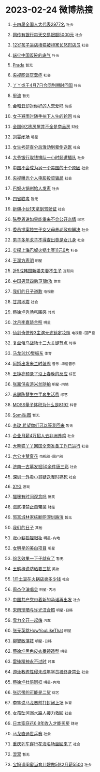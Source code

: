 # 2023-02-24 微博热搜 
1. [十四届全国人大代表2977名](https://m.weibo.cn/search?containerid=100103type%3D1%26t%3D10%26q%3D%23%E5%8D%81%E5%9B%9B%E5%B1%8A%E5%85%A8%E5%9B%BD%E4%BA%BA%E5%A4%A7%E4%BB%A3%E8%A1%A82977%E5%90%8D%23&stream_entry_id=51&isnewpage=1&extparam=seat%3D1%26dgr%3D0%26cate%3D10103%26filter_type%3Drealtimehot%26pos%3D0%26stream_entry_id%3D51%26c_type%3D51%26display_time%3D1677193828%26pre_seqid%3D1677193828280011404118&luicode=10000011&lfid=106003type%3D25%26t%3D3%26disable_hot%3D1%26filter_type%3Drealtimehot) `社会` 

2. [网传有银行每天交易限额5000元](https://m.weibo.cn/search?containerid=100103type%3D1%26t%3D10%26q%3D%23%E7%BD%91%E4%BC%A0%E6%9C%89%E9%93%B6%E8%A1%8C%E6%AF%8F%E5%A4%A9%E4%BA%A4%E6%98%93%E9%99%90%E9%A2%9D5000%E5%85%83%23&stream_entry_id=31&isnewpage=1&extparam=seat%3D1%26band_rank%3D1%26cate%3D5001%26filter_type%3Drealtimehot%26pos%3D0%26realpos%3D1%26q%3D%2523%25E7%25BD%2591%25E4%25BC%25A0%25E6%259C%2589%25E9%2593%25B6%25E8%25A1%258C%25E6%25AF%258F%25E5%25A4%25A9%25E4%25BA%25A4%25E6%2598%2593%25E9%2599%2590%25E9%25A2%259D5000%25E5%2585%2583%2523%26dgr%3D0%26stream_entry_id%3D31%26c_type%3D31%26flag%3D0%26lcate%3D5001%26display_time%3D1677193828%26pre_seqid%3D1677193828280011404118&luicode=10000011&lfid=106003type%3D25%26t%3D3%26disable_hot%3D1%26filter_type%3Drealtimehot) `社会` 

3. [12岁孩子进店撸猫被拒家长怒怼店员](https://m.weibo.cn/search?containerid=100103type%3D1%26t%3D10%26q%3D%2312%E5%B2%81%E5%AD%A9%E5%AD%90%E8%BF%9B%E5%BA%97%E6%92%B8%E7%8C%AB%E8%A2%AB%E6%8B%92%E5%AE%B6%E9%95%BF%E6%80%92%E6%80%BC%E5%BA%97%E5%91%98%23&stream_entry_id=31&isnewpage=1&extparam=seat%3D1%26band_rank%3D2%26cate%3D5001%26filter_type%3Drealtimehot%26pos%3D1%26realpos%3D2%26q%3D%252312%25E5%25B2%2581%25E5%25AD%25A9%25E5%25AD%2590%25E8%25BF%259B%25E5%25BA%2597%25E6%2592%25B8%25E7%258C%25AB%25E8%25A2%25AB%25E6%258B%2592%25E5%25AE%25B6%25E9%2595%25BF%25E6%2580%2592%25E6%2580%25BC%25E5%25BA%2597%25E5%2591%2598%2523%26dgr%3D0%26stream_entry_id%3D31%26c_type%3D31%26flag%3D0%26lcate%3D5001%26display_time%3D1677193828%26pre_seqid%3D1677193828280011404118&luicode=10000011&lfid=106003type%3D25%26t%3D3%26disable_hot%3D1%26filter_type%3Drealtimehot) `社会` 

4. [端牢中国饭碗的底气](https://m.weibo.cn/search?containerid=100103type%3D1%26t%3D10%26q%3D%23%E7%AB%AF%E7%89%A2%E4%B8%AD%E5%9B%BD%E9%A5%AD%E7%A2%97%E7%9A%84%E5%BA%95%E6%B0%94%23&stream_entry_id=31&isnewpage=1&extparam=seat%3D1%26band_rank%3D3%26cate%3D5001%26filter_type%3Drealtimehot%26pos%3D2%26realpos%3D3%26q%3D%2523%25E7%25AB%25AF%25E7%2589%25A2%25E4%25B8%25AD%25E5%259B%25BD%25E9%25A5%25AD%25E7%25A2%2597%25E7%259A%2584%25E5%25BA%2595%25E6%25B0%2594%2523%26dgr%3D0%26stream_entry_id%3D31%26c_type%3D31%26flag%3D0%26lcate%3D5001%26display_time%3D1677193828%26pre_seqid%3D1677193828280011404118&luicode=10000011&lfid=106003type%3D25%26t%3D3%26disable_hot%3D1%26filter_type%3Drealtimehot) `社会` 

5. [Prada](https://m.weibo.cn/search?containerid=100103type%3D1%26t%3D10%26q%3D%23Prada%23&stream_entry_id=31&isnewpage=1&extparam=seat%3D1%26band_rank%3D4%26cate%3D5001%26filter_type%3Drealtimehot%26pos%3D3%26realpos%3D4%26q%3D%2523Prada%2523%26dgr%3D0%26stream_entry_id%3D31%26c_type%3D31%26flag%3D16%26lcate%3D5001%26display_time%3D1677193828%26pre_seqid%3D1677193828280011404118&luicode=10000011&lfid=106003type%3D25%26t%3D3%26disable_hot%3D1%26filter_type%3Drealtimehot) `暂无` 

6. [央视网谈厌蠢症](https://m.weibo.cn/search?containerid=100103type%3D1%26t%3D10%26q%3D%23%E5%A4%AE%E8%A7%86%E7%BD%91%E8%B0%88%E5%8E%8C%E8%A0%A2%E7%97%87%23&stream_entry_id=31&isnewpage=1&extparam=seat%3D1%26band_rank%3D5%26cate%3D5001%26filter_type%3Drealtimehot%26pos%3D4%26realpos%3D5%26q%3D%2523%25E5%25A4%25AE%25E8%25A7%2586%25E7%25BD%2591%25E8%25B0%2588%25E5%258E%258C%25E8%25A0%25A2%25E7%2597%2587%2523%26dgr%3D0%26stream_entry_id%3D31%26c_type%3D31%26flag%3D0%26lcate%3D5001%26display_time%3D1677193828%26pre_seqid%3D1677193828280011404118&luicode=10000011&lfid=106003type%3D25%26t%3D3%26disable_hot%3D1%26filter_type%3Drealtimehot) `社会` 

7. [丫丫或于4月7日合同到期时回国](https://m.weibo.cn/search?containerid=100103type%3D1%26t%3D10%26q%3D%23%E4%B8%AB%E4%B8%AB%E6%88%96%E4%BA%8E4%E6%9C%887%E6%97%A5%E5%90%88%E5%90%8C%E5%88%B0%E6%9C%9F%E6%97%B6%E5%9B%9E%E5%9B%BD%23&stream_entry_id=31&isnewpage=1&extparam=seat%3D1%26band_rank%3D6%26cate%3D5001%26filter_type%3Drealtimehot%26pos%3D5%26realpos%3D6%26q%3D%2523%25E4%25B8%25AB%25E4%25B8%25AB%25E6%2588%2596%25E4%25BA%258E4%25E6%259C%25887%25E6%2597%25A5%25E5%2590%2588%25E5%2590%258C%25E5%2588%25B0%25E6%259C%259F%25E6%2597%25B6%25E5%259B%259E%25E5%259B%25BD%2523%26dgr%3D0%26stream_entry_id%3D31%26c_type%3D31%26flag%3D0%26lcate%3D5001%26display_time%3D1677193828%26pre_seqid%3D1677193828280011404118&luicode=10000011&lfid=106003type%3D25%26t%3D3%26disable_hot%3D1%26filter_type%3Drealtimehot) `社会` 

8. [甲流](https://m.weibo.cn/search?containerid=100103type%3D1%26t%3D10%26q%3D%23%E7%94%B2%E6%B5%81%23&stream_entry_id=31&isnewpage=1&extparam=seat%3D1%26band_rank%3D7%26cate%3D5001%26filter_type%3Drealtimehot%26pos%3D6%26realpos%3D7%26q%3D%2523%25E7%2594%25B2%25E6%25B5%2581%2523%26dgr%3D0%26stream_entry_id%3D31%26c_type%3D31%26flag%3D0%26lcate%3D5001%26display_time%3D1677193828%26pre_seqid%3D1677193828280011404118&luicode=10000011&lfid=106003type%3D25%26t%3D3%26disable_hot%3D1%26filter_type%3Drealtimehot) `暂无` 

9. [会和丑却对你好的人恋爱吗](https://m.weibo.cn/search?containerid=100103type%3D1%26t%3D10%26q%3D%23%E4%BC%9A%E5%92%8C%E4%B8%91%E5%8D%B4%E5%AF%B9%E4%BD%A0%E5%A5%BD%E7%9A%84%E4%BA%BA%E6%81%8B%E7%88%B1%E5%90%97%23&stream_entry_id=31&isnewpage=1&extparam=seat%3D1%26band_rank%3D8%26cate%3D5001%26filter_type%3Drealtimehot%26pos%3D7%26realpos%3D8%26q%3D%2523%25E4%25BC%259A%25E5%2592%258C%25E4%25B8%2591%25E5%258D%25B4%25E5%25AF%25B9%25E4%25BD%25A0%25E5%25A5%25BD%25E7%259A%2584%25E4%25BA%25BA%25E6%2581%258B%25E7%2588%25B1%25E5%2590%2597%2523%26dgr%3D0%26stream_entry_id%3D31%26c_type%3D31%26flag%3D0%26lcate%3D5001%26display_time%3D1677193828%26pre_seqid%3D1677193828280011404118&luicode=10000011&lfid=106003type%3D25%26t%3D3%26disable_hot%3D1%26filter_type%3Drealtimehot) `情感` 

10. [女子避雨时随手拍下人生的轮回](https://m.weibo.cn/search?containerid=100103type%3D1%26t%3D10%26q%3D%23%E5%A5%B3%E5%AD%90%E9%81%BF%E9%9B%A8%E6%97%B6%E9%9A%8F%E6%89%8B%E6%8B%8D%E4%B8%8B%E4%BA%BA%E7%94%9F%E7%9A%84%E8%BD%AE%E5%9B%9E%23&stream_entry_id=31&isnewpage=1&extparam=seat%3D1%26band_rank%3D9%26cate%3D5001%26filter_type%3Drealtimehot%26pos%3D8%26realpos%3D9%26q%3D%2523%25E5%25A5%25B3%25E5%25AD%2590%25E9%2581%25BF%25E9%259B%25A8%25E6%2597%25B6%25E9%259A%258F%25E6%2589%258B%25E6%258B%258D%25E4%25B8%258B%25E4%25BA%25BA%25E7%2594%259F%25E7%259A%2584%25E8%25BD%25AE%25E5%259B%259E%2523%26dgr%3D0%26stream_entry_id%3D31%26c_type%3D31%26flag%3D0%26lcate%3D5001%26display_time%3D1677193828%26pre_seqid%3D1677193828280011404118&luicode=10000011&lfid=106003type%3D25%26t%3D3%26disable_hot%3D1%26filter_type%3Drealtimehot) `社会` 

11. [全国6亿栋房屋并不全是商品房](https://m.weibo.cn/search?containerid=100103type%3D1%26t%3D10%26q%3D%23%E5%85%A8%E5%9B%BD6%E4%BA%BF%E6%A0%8B%E6%88%BF%E5%B1%8B%E5%B9%B6%E4%B8%8D%E5%85%A8%E6%98%AF%E5%95%86%E5%93%81%E6%88%BF%23&stream_entry_id=31&isnewpage=1&extparam=seat%3D1%26band_rank%3D10%26cate%3D5001%26filter_type%3Drealtimehot%26pos%3D9%26realpos%3D10%26q%3D%2523%25E5%2585%25A8%25E5%259B%25BD6%25E4%25BA%25BF%25E6%25A0%258B%25E6%2588%25BF%25E5%25B1%258B%25E5%25B9%25B6%25E4%25B8%258D%25E5%2585%25A8%25E6%2598%25AF%25E5%2595%2586%25E5%2593%2581%25E6%2588%25BF%2523%26dgr%3D0%26stream_entry_id%3D31%26c_type%3D31%26flag%3D0%26lcate%3D5001%26display_time%3D1677193828%26pre_seqid%3D1677193828280011404118&luicode=10000011&lfid=106003type%3D25%26t%3D3%26disable_hot%3D1%26filter_type%3Drealtimehot) `财经` 

12. [刘雯闭场](https://m.weibo.cn/search?containerid=100103type%3D1%26t%3D10%26q%3D%23%E5%88%98%E9%9B%AF%E9%97%AD%E5%9C%BA%23&stream_entry_id=31&isnewpage=1&extparam=seat%3D1%26band_rank%3D11%26cate%3D5001%26filter_type%3Drealtimehot%26pos%3D10%26realpos%3D11%26q%3D%2523%25E5%2588%2598%25E9%259B%25AF%25E9%2597%25AD%25E5%259C%25BA%2523%26dgr%3D0%26stream_entry_id%3D31%26c_type%3D31%26flag%3D0%26lcate%3D5001%26display_time%3D1677193828%26pre_seqid%3D1677193828280011404118&luicode=10000011&lfid=106003type%3D25%26t%3D3%26disable_hot%3D1%26filter_type%3Drealtimehot) `明星` 

13. [女生考研查分后激动到晕倒送医](https://m.weibo.cn/search?containerid=100103type%3D1%26t%3D10%26q%3D%23%E5%A5%B3%E7%94%9F%E8%80%83%E7%A0%94%E6%9F%A5%E5%88%86%E5%90%8E%E6%BF%80%E5%8A%A8%E5%88%B0%E6%99%95%E5%80%92%E9%80%81%E5%8C%BB%23&stream_entry_id=31&isnewpage=1&extparam=seat%3D1%26band_rank%3D12%26cate%3D5001%26filter_type%3Drealtimehot%26pos%3D11%26realpos%3D12%26q%3D%2523%25E5%25A5%25B3%25E7%2594%259F%25E8%2580%2583%25E7%25A0%2594%25E6%259F%25A5%25E5%2588%2586%25E5%2590%258E%25E6%25BF%2580%25E5%258A%25A8%25E5%2588%25B0%25E6%2599%2595%25E5%2580%2592%25E9%2580%2581%25E5%258C%25BB%2523%26dgr%3D0%26stream_entry_id%3D31%26c_type%3D31%26flag%3D0%26lcate%3D5001%26display_time%3D1677193828%26pre_seqid%3D1677193828280011404118&luicode=10000011&lfid=106003type%3D25%26t%3D3%26disable_hot%3D1%26filter_type%3Drealtimehot) `社会` 

14. [大爷银行取钱排队一小时频遭插队](https://m.weibo.cn/search?containerid=100103type%3D1%26t%3D10%26q%3D%23%E5%A4%A7%E7%88%B7%E9%93%B6%E8%A1%8C%E5%8F%96%E9%92%B1%E6%8E%92%E9%98%9F%E4%B8%80%E5%B0%8F%E6%97%B6%E9%A2%91%E9%81%AD%E6%8F%92%E9%98%9F%23&stream_entry_id=31&isnewpage=1&extparam=seat%3D1%26band_rank%3D13%26cate%3D5001%26filter_type%3Drealtimehot%26pos%3D12%26realpos%3D13%26q%3D%2523%25E5%25A4%25A7%25E7%2588%25B7%25E9%2593%25B6%25E8%25A1%258C%25E5%258F%2596%25E9%2592%25B1%25E6%258E%2592%25E9%2598%259F%25E4%25B8%2580%25E5%25B0%258F%25E6%2597%25B6%25E9%25A2%2591%25E9%2581%25AD%25E6%258F%2592%25E9%2598%259F%2523%26dgr%3D0%26stream_entry_id%3D31%26c_type%3D31%26flag%3D0%26lcate%3D5001%26display_time%3D1677193828%26pre_seqid%3D1677193828280011404118&luicode=10000011&lfid=106003type%3D25%26t%3D3%26disable_hot%3D1%26filter_type%3Drealtimehot) `社会` 

15. [中国不会成为另一个美国的十个原因](https://m.weibo.cn/search?containerid=100103type%3D1%26t%3D10%26q%3D%23%E4%B8%AD%E5%9B%BD%E4%B8%8D%E4%BC%9A%E6%88%90%E4%B8%BA%E5%8F%A6%E4%B8%80%E4%B8%AA%E7%BE%8E%E5%9B%BD%E7%9A%84%E5%8D%81%E4%B8%AA%E5%8E%9F%E5%9B%A0%23&stream_entry_id=31&isnewpage=1&extparam=seat%3D1%26band_rank%3D14%26cate%3D5001%26filter_type%3Drealtimehot%26pos%3D13%26realpos%3D14%26q%3D%2523%25E4%25B8%25AD%25E5%259B%25BD%25E4%25B8%258D%25E4%25BC%259A%25E6%2588%2590%25E4%25B8%25BA%25E5%258F%25A6%25E4%25B8%2580%25E4%25B8%25AA%25E7%25BE%258E%25E5%259B%25BD%25E7%259A%2584%25E5%258D%2581%25E4%25B8%25AA%25E5%258E%259F%25E5%259B%25A0%2523%26dgr%3D0%26stream_entry_id%3D31%26c_type%3D31%26flag%3D0%26lcate%3D5001%26display_time%3D1677193828%26pre_seqid%3D1677193828280011404118&luicode=10000011&lfid=106003type%3D25%26t%3D3%26disable_hot%3D1%26filter_type%3Drealtimehot) `社会` 

16. [央视曝光个人电影投资骗局](https://m.weibo.cn/search?containerid=100103type%3D1%26t%3D10%26q%3D%23%E5%A4%AE%E8%A7%86%E6%9B%9D%E5%85%89%E4%B8%AA%E4%BA%BA%E7%94%B5%E5%BD%B1%E6%8A%95%E8%B5%84%E9%AA%97%E5%B1%80%23&stream_entry_id=31&isnewpage=1&extparam=seat%3D1%26band_rank%3D15%26cate%3D5001%26filter_type%3Drealtimehot%26pos%3D14%26realpos%3D15%26q%3D%2523%25E5%25A4%25AE%25E8%25A7%2586%25E6%259B%259D%25E5%2585%2589%25E4%25B8%25AA%25E4%25BA%25BA%25E7%2594%25B5%25E5%25BD%25B1%25E6%258A%2595%25E8%25B5%2584%25E9%25AA%2597%25E5%25B1%2580%2523%26dgr%3D0%26stream_entry_id%3D31%26c_type%3D31%26flag%3D0%26lcate%3D5001%26display_time%3D1677193828%26pre_seqid%3D1677193828280011404118&luicode=10000011&lfid=106003type%3D25%26t%3D3%26disable_hot%3D1%26filter_type%3Drealtimehot) `社会` 

17. [巴奴火锅创始人发声](https://m.weibo.cn/search?containerid=100103type%3D1%26t%3D10%26q%3D%23%E5%B7%B4%E5%A5%B4%E7%81%AB%E9%94%85%E5%88%9B%E5%A7%8B%E4%BA%BA%E5%8F%91%E5%A3%B0%23&stream_entry_id=31&isnewpage=1&extparam=seat%3D1%26band_rank%3D16%26cate%3D5001%26filter_type%3Drealtimehot%26pos%3D15%26realpos%3D16%26q%3D%2523%25E5%25B7%25B4%25E5%25A5%25B4%25E7%2581%25AB%25E9%2594%2585%25E5%2588%259B%25E5%25A7%258B%25E4%25BA%25BA%25E5%258F%2591%25E5%25A3%25B0%2523%26dgr%3D0%26stream_entry_id%3D31%26c_type%3D31%26flag%3D0%26lcate%3D5001%26display_time%3D1677193828%26pre_seqid%3D1677193828280011404118&luicode=10000011&lfid=106003type%3D25%26t%3D3%26disable_hot%3D1%26filter_type%3Drealtimehot) `社会` 

18. [四省联考](https://m.weibo.cn/search?containerid=100103type%3D1%26t%3D10%26q%3D%E5%9B%9B%E7%9C%81%E8%81%94%E8%80%83&stream_entry_id=31&isnewpage=1&extparam=seat%3D1%26band_rank%3D17%26cate%3D5001%26filter_type%3Drealtimehot%26pos%3D16%26realpos%3D17%26q%3D%25E5%259B%259B%25E7%259C%2581%25E8%2581%2594%25E8%2580%2583%26dgr%3D0%26stream_entry_id%3D31%26c_type%3D31%26flag%3D0%26lcate%3D5001%26display_time%3D1677193828%26pre_seqid%3D1677193828280011404118&luicode=10000011&lfid=106003type%3D25%26t%3D3%26disable_hot%3D1%26filter_type%3Drealtimehot) `暂无` 

19. [新疆小伙1天拿到驾驶证](https://m.weibo.cn/search?containerid=100103type%3D1%26t%3D10%26q%3D%23%E6%96%B0%E7%96%86%E5%B0%8F%E4%BC%991%E5%A4%A9%E6%8B%BF%E5%88%B0%E9%A9%BE%E9%A9%B6%E8%AF%81%23&stream_entry_id=31&isnewpage=1&extparam=seat%3D1%26band_rank%3D18%26cate%3D5001%26filter_type%3Drealtimehot%26pos%3D17%26realpos%3D18%26q%3D%2523%25E6%2596%25B0%25E7%2596%2586%25E5%25B0%258F%25E4%25BC%25991%25E5%25A4%25A9%25E6%258B%25BF%25E5%2588%25B0%25E9%25A9%25BE%25E9%25A9%25B6%25E8%25AF%2581%2523%26dgr%3D0%26stream_entry_id%3D31%26c_type%3D31%26flag%3D0%26lcate%3D5001%26display_time%3D1677193828%26pre_seqid%3D1677193828280011404118&luicode=10000011&lfid=106003type%3D25%26t%3D3%26disable_hot%3D1%26filter_type%3Drealtimehot) `社会` 

20. [陈乔恩说如果能重来不会公开恋情](https://m.weibo.cn/search?containerid=100103type%3D1%26t%3D10%26q%3D%23%E9%99%88%E4%B9%94%E6%81%A9%E8%AF%B4%E5%A6%82%E6%9E%9C%E8%83%BD%E9%87%8D%E6%9D%A5%E4%B8%8D%E4%BC%9A%E5%85%AC%E5%BC%80%E6%81%8B%E6%83%85%23&stream_entry_id=31&isnewpage=1&extparam=seat%3D1%26band_rank%3D19%26cate%3D5001%26filter_type%3Drealtimehot%26pos%3D18%26realpos%3D19%26q%3D%2523%25E9%2599%2588%25E4%25B9%2594%25E6%2581%25A9%25E8%25AF%25B4%25E5%25A6%2582%25E6%259E%259C%25E8%2583%25BD%25E9%2587%258D%25E6%259D%25A5%25E4%25B8%258D%25E4%25BC%259A%25E5%2585%25AC%25E5%25BC%2580%25E6%2581%258B%25E6%2583%2585%2523%26dgr%3D0%26stream_entry_id%3D31%26c_type%3D31%26flag%3D0%26lcate%3D5001%26display_time%3D1677193828%26pre_seqid%3D1677193828280011404118&luicode=10000011&lfid=106003type%3D25%26t%3D3%26disable_hot%3D1%26filter_type%3Drealtimehot) `综艺` 

21. [委员提案独生子女父母养老政府解决](https://m.weibo.cn/search?containerid=100103type%3D1%26t%3D10%26q%3D%23%E5%A7%94%E5%91%98%E6%8F%90%E6%A1%88%E7%8B%AC%E7%94%9F%E5%AD%90%E5%A5%B3%E7%88%B6%E6%AF%8D%E5%85%BB%E8%80%81%E6%94%BF%E5%BA%9C%E8%A7%A3%E5%86%B3%23&stream_entry_id=31&isnewpage=1&extparam=seat%3D1%26band_rank%3D20%26cate%3D5001%26filter_type%3Drealtimehot%26pos%3D19%26realpos%3D20%26q%3D%2523%25E5%25A7%2594%25E5%2591%2598%25E6%258F%2590%25E6%25A1%2588%25E7%258B%25AC%25E7%2594%259F%25E5%25AD%2590%25E5%25A5%25B3%25E7%2588%25B6%25E6%25AF%258D%25E5%2585%25BB%25E8%2580%2581%25E6%2594%25BF%25E5%25BA%259C%25E8%25A7%25A3%25E5%2586%25B3%2523%26dgr%3D0%26stream_entry_id%3D31%26c_type%3D31%26flag%3D0%26lcate%3D5001%26display_time%3D1677193828%26pre_seqid%3D1677193828280011404118&luicode=10000011&lfid=106003type%3D25%26t%3D3%26disable_hot%3D1%26filter_type%3Drealtimehot) `社会` 

22. [男子多年求子不得查出竟是女儿身](https://m.weibo.cn/search?containerid=100103type%3D1%26t%3D10%26q%3D%23%E7%94%B7%E5%AD%90%E5%A4%9A%E5%B9%B4%E6%B1%82%E5%AD%90%E4%B8%8D%E5%BE%97%E6%9F%A5%E5%87%BA%E7%AB%9F%E6%98%AF%E5%A5%B3%E5%84%BF%E8%BA%AB%23&stream_entry_id=31&isnewpage=1&extparam=seat%3D1%26band_rank%3D21%26cate%3D5001%26filter_type%3Drealtimehot%26pos%3D20%26realpos%3D21%26q%3D%2523%25E7%2594%25B7%25E5%25AD%2590%25E5%25A4%259A%25E5%25B9%25B4%25E6%25B1%2582%25E5%25AD%2590%25E4%25B8%258D%25E5%25BE%2597%25E6%259F%25A5%25E5%2587%25BA%25E7%25AB%259F%25E6%2598%25AF%25E5%25A5%25B3%25E5%2584%25BF%25E8%25BA%25AB%2523%26dgr%3D0%26stream_entry_id%3D31%26c_type%3D31%26flag%3D0%26lcate%3D5001%26display_time%3D1677193828%26pre_seqid%3D1677193828280011404118&luicode=10000011&lfid=106003type%3D25%26t%3D3%26disable_hot%3D1%26filter_type%3Drealtimehot) `社会` 

23. [实探上海巴奴火锅土豆11元6片](https://m.weibo.cn/search?containerid=100103type%3D1%26t%3D10%26q%3D%23%E5%AE%9E%E6%8E%A2%E4%B8%8A%E6%B5%B7%E5%B7%B4%E5%A5%B4%E7%81%AB%E9%94%85%E5%9C%9F%E8%B1%8611%E5%85%836%E7%89%87%23&stream_entry_id=31&isnewpage=1&extparam=seat%3D1%26band_rank%3D22%26cate%3D5001%26filter_type%3Drealtimehot%26pos%3D21%26realpos%3D22%26q%3D%2523%25E5%25AE%259E%25E6%258E%25A2%25E4%25B8%258A%25E6%25B5%25B7%25E5%25B7%25B4%25E5%25A5%25B4%25E7%2581%25AB%25E9%2594%2585%25E5%259C%259F%25E8%25B1%258611%25E5%2585%25836%25E7%2589%2587%2523%26dgr%3D0%26stream_entry_id%3D31%26c_type%3D31%26flag%3D0%26lcate%3D5001%26display_time%3D1677193828%26pre_seqid%3D1677193828280011404118&luicode=10000011&lfid=106003type%3D25%26t%3D3%26disable_hot%3D1%26filter_type%3Drealtimehot) `社会` 

24. [王濛方声明](https://m.weibo.cn/search?containerid=100103type%3D1%26t%3D10%26q%3D%23%E7%8E%8B%E6%BF%9B%E6%96%B9%E5%A3%B0%E6%98%8E%23&stream_entry_id=31&isnewpage=1&extparam=seat%3D1%26band_rank%3D23%26cate%3D5001%26filter_type%3Drealtimehot%26pos%3D22%26realpos%3D23%26q%3D%2523%25E7%258E%258B%25E6%25BF%259B%25E6%2596%25B9%25E5%25A3%25B0%25E6%2598%258E%2523%26dgr%3D0%26stream_entry_id%3D31%26c_type%3D31%26flag%3D0%26lcate%3D5001%26display_time%3D1677193828%26pre_seqid%3D1677193828280011404118&luicode=10000011&lfid=106003type%3D25%26t%3D3%26disable_hot%3D1%26filter_type%3Drealtimehot) `明星` 

25. [近5成韩国新婚夫妻不生子](https://m.weibo.cn/search?containerid=100103type%3D1%26t%3D10%26q%3D%23%E8%BF%915%E6%88%90%E9%9F%A9%E5%9B%BD%E6%96%B0%E5%A9%9A%E5%A4%AB%E5%A6%BB%E4%B8%8D%E7%94%9F%E5%AD%90%23&stream_entry_id=31&isnewpage=1&extparam=seat%3D1%26band_rank%3D24%26cate%3D5001%26filter_type%3Drealtimehot%26pos%3D23%26realpos%3D24%26q%3D%2523%25E8%25BF%25915%25E6%2588%2590%25E9%259F%25A9%25E5%259B%25BD%25E6%2596%25B0%25E5%25A9%259A%25E5%25A4%25AB%25E5%25A6%25BB%25E4%25B8%258D%25E7%2594%259F%25E5%25AD%2590%2523%26dgr%3D0%26stream_entry_id%3D31%26c_type%3D31%26flag%3D0%26lcate%3D5001%26display_time%3D1677193828%26pre_seqid%3D1677193828280011404118&luicode=10000011&lfid=106003type%3D25%26t%3D3%26disable_hot%3D1%26filter_type%3Drealtimehot) `互联网` 

26. [中国男篮四后卫1助攻](https://m.weibo.cn/search?containerid=100103type%3D1%26t%3D10%26q%3D%23%E4%B8%AD%E5%9B%BD%E7%94%B7%E7%AF%AE%E5%9B%9B%E5%90%8E%E5%8D%AB1%E5%8A%A9%E6%94%BB%23&stream_entry_id=31&isnewpage=1&extparam=seat%3D1%26band_rank%3D25%26cate%3D5001%26filter_type%3Drealtimehot%26pos%3D24%26realpos%3D25%26q%3D%2523%25E4%25B8%25AD%25E5%259B%25BD%25E7%2594%25B7%25E7%25AF%25AE%25E5%259B%259B%25E5%2590%258E%25E5%258D%25AB1%25E5%258A%25A9%25E6%2594%25BB%2523%26dgr%3D0%26stream_entry_id%3D31%26c_type%3D31%26flag%3D0%26lcate%3D5001%26display_time%3D1677193828%26pre_seqid%3D1677193828280011404118&luicode=10000011&lfid=106003type%3D25%26t%3D3%26disable_hot%3D1%26filter_type%3Drealtimehot) `体育` 

27. [我们的日子道歉](https://m.weibo.cn/search?containerid=100103type%3D1%26t%3D10%26q%3D%E6%88%91%E4%BB%AC%E7%9A%84%E6%97%A5%E5%AD%90%E9%81%93%E6%AD%89&stream_entry_id=31&isnewpage=1&extparam=seat%3D1%26band_rank%3D26%26cate%3D5001%26filter_type%3Drealtimehot%26pos%3D25%26realpos%3D26%26q%3D%25E6%2588%2591%25E4%25BB%25AC%25E7%259A%2584%25E6%2597%25A5%25E5%25AD%2590%25E9%2581%2593%25E6%25AD%2589%26dgr%3D0%26stream_entry_id%3D31%26c_type%3D31%26flag%3D0%26lcate%3D5001%26display_time%3D1677193828%26pre_seqid%3D1677193828280011404118&luicode=10000011&lfid=106003type%3D25%26t%3D3%26disable_hot%3D1%26filter_type%3Drealtimehot) `电视剧` 

28. [甘肃地震](https://m.weibo.cn/search?containerid=100103type%3D1%26t%3D10%26q%3D%E7%94%98%E8%82%83%E5%9C%B0%E9%9C%87&stream_entry_id=31&isnewpage=1&extparam=seat%3D1%26band_rank%3D27%26cate%3D5001%26filter_type%3Drealtimehot%26pos%3D26%26realpos%3D27%26q%3D%25E7%2594%2598%25E8%2582%2583%25E5%259C%25B0%25E9%259C%2587%26dgr%3D0%26stream_entry_id%3D31%26c_type%3D31%26flag%3D0%26lcate%3D5001%26display_time%3D1677193828%26pre_seqid%3D1677193828280011404118&luicode=10000011&lfid=106003type%3D25%26t%3D3%26disable_hot%3D1%26filter_type%3Drealtimehot) `社会` 

29. [蔡徐坤秀场氛围感](https://m.weibo.cn/search?containerid=100103type%3D1%26t%3D10%26q%3D%23%E8%94%A1%E5%BE%90%E5%9D%A4%E7%A7%80%E5%9C%BA%E6%B0%9B%E5%9B%B4%E6%84%9F%23&stream_entry_id=31&isnewpage=1&extparam=seat%3D1%26band_rank%3D28%26cate%3D5001%26filter_type%3Drealtimehot%26pos%3D27%26realpos%3D28%26q%3D%2523%25E8%2594%25A1%25E5%25BE%2590%25E5%259D%25A4%25E7%25A7%2580%25E5%259C%25BA%25E6%25B0%259B%25E5%259B%25B4%25E6%2584%259F%2523%26dgr%3D0%26stream_entry_id%3D31%26c_type%3D31%26flag%3D0%26lcate%3D5001%26display_time%3D1677193828%26pre_seqid%3D1677193828280011404118&luicode=10000011&lfid=106003type%3D25%26t%3D3%26disable_hot%3D1%26filter_type%3Drealtimehot) `时尚` 

30. [沈月李嘉琦合照](https://m.weibo.cn/search?containerid=100103type%3D1%26t%3D10%26q%3D%23%E6%B2%88%E6%9C%88%E6%9D%8E%E5%98%89%E7%90%A6%E5%90%88%E7%85%A7%23&stream_entry_id=31&isnewpage=1&extparam=seat%3D1%26band_rank%3D29%26cate%3D5001%26filter_type%3Drealtimehot%26pos%3D28%26realpos%3D29%26q%3D%2523%25E6%25B2%2588%25E6%259C%2588%25E6%259D%258E%25E5%2598%2589%25E7%2590%25A6%25E5%2590%2588%25E7%2585%25A7%2523%26dgr%3D0%26stream_entry_id%3D31%26c_type%3D31%26flag%3D0%26lcate%3D5001%26display_time%3D1677193828%26pre_seqid%3D1677193828280011404118&luicode=10000011&lfid=106003type%3D25%26t%3D3%26disable_hot%3D1%26filter_type%3Drealtimehot) `明星` 

31. [仙剑奇侠传3主演无滤镜定妆照](https://m.weibo.cn/search?containerid=100103type%3D1%26t%3D10%26q%3D%23%E4%BB%99%E5%89%91%E5%A5%87%E4%BE%A0%E4%BC%A03%E4%B8%BB%E6%BC%94%E6%97%A0%E6%BB%A4%E9%95%9C%E5%AE%9A%E5%A6%86%E7%85%A7%23&stream_entry_id=31&isnewpage=1&extparam=seat%3D1%26band_rank%3D30%26cate%3D5001%26filter_type%3Drealtimehot%26pos%3D29%26realpos%3D30%26q%3D%2523%25E4%25BB%2599%25E5%2589%2591%25E5%25A5%2587%25E4%25BE%25A0%25E4%25BC%25A03%25E4%25B8%25BB%25E6%25BC%2594%25E6%2597%25A0%25E6%25BB%25A4%25E9%2595%259C%25E5%25AE%259A%25E5%25A6%2586%25E7%2585%25A7%2523%26dgr%3D0%26stream_entry_id%3D31%26c_type%3D31%26flag%3D0%26lcate%3D5001%26display_time%3D1677193828%26pre_seqid%3D1677193828280011404118&luicode=10000011&lfid=106003type%3D25%26t%3D3%26disable_hot%3D1%26filter_type%3Drealtimehot) `电视剧-国产剧` 

32. [复盘俄乌战场十二大关键节点](https://m.weibo.cn/search?containerid=100103type%3D1%26t%3D10%26q%3D%23%E5%A4%8D%E7%9B%98%E4%BF%84%E4%B9%8C%E6%88%98%E5%9C%BA%E5%8D%81%E4%BA%8C%E5%A4%A7%E5%85%B3%E9%94%AE%E8%8A%82%E7%82%B9%23&stream_entry_id=31&isnewpage=1&extparam=seat%3D1%26band_rank%3D31%26cate%3D5001%26filter_type%3Drealtimehot%26pos%3D30%26realpos%3D31%26q%3D%2523%25E5%25A4%258D%25E7%259B%2598%25E4%25BF%2584%25E4%25B9%258C%25E6%2588%2598%25E5%259C%25BA%25E5%258D%2581%25E4%25BA%258C%25E5%25A4%25A7%25E5%2585%25B3%25E9%2594%25AE%25E8%258A%2582%25E7%2582%25B9%2523%26dgr%3D0%26stream_entry_id%3D31%26c_type%3D31%26flag%3D0%26lcate%3D5001%26display_time%3D1677193828%26pre_seqid%3D1677193828280011404118&luicode=10000011&lfid=106003type%3D25%26t%3D3%26disable_hot%3D1%26filter_type%3Drealtimehot) `时事` 

33. [马龙3比0樊振东](https://m.weibo.cn/search?containerid=100103type%3D1%26t%3D10%26q%3D%23%E9%A9%AC%E9%BE%993%E6%AF%940%E6%A8%8A%E6%8C%AF%E4%B8%9C%23&stream_entry_id=31&isnewpage=1&extparam=seat%3D1%26band_rank%3D32%26cate%3D5001%26filter_type%3Drealtimehot%26pos%3D31%26realpos%3D32%26q%3D%2523%25E9%25A9%25AC%25E9%25BE%25993%25E6%25AF%25940%25E6%25A8%258A%25E6%258C%25AF%25E4%25B8%259C%2523%26dgr%3D0%26stream_entry_id%3D31%26c_type%3D31%26flag%3D0%26lcate%3D5001%26display_time%3D1677193828%26pre_seqid%3D1677193828280011404118&luicode=10000011&lfid=106003type%3D25%26t%3D3%26disable_hot%3D1%26filter_type%3Drealtimehot) `体育` 

34. [阿娇出发米兰时装周](https://m.weibo.cn/search?containerid=100103type%3D1%26t%3D10%26q%3D%23%E9%98%BF%E5%A8%87%E5%87%BA%E5%8F%91%E7%B1%B3%E5%85%B0%E6%97%B6%E8%A3%85%E5%91%A8%23&stream_entry_id=31&isnewpage=1&extparam=seat%3D1%26band_rank%3D33%26cate%3D5001%26filter_type%3Drealtimehot%26pos%3D32%26realpos%3D33%26q%3D%2523%25E9%2598%25BF%25E5%25A8%2587%25E5%2587%25BA%25E5%258F%2591%25E7%25B1%25B3%25E5%2585%25B0%25E6%2597%25B6%25E8%25A3%2585%25E5%2591%25A8%2523%26dgr%3D0%26stream_entry_id%3D31%26c_type%3D31%26flag%3D0%26lcate%3D5001%26display_time%3D1677193828%26pre_seqid%3D1677193828280011404118&luicode=10000011&lfid=106003type%3D25%26t%3D3%26disable_hot%3D1%26filter_type%3Drealtimehot) `音乐-华语音乐` 

35. [王铮亮预录了没上春晚的反应](https://m.weibo.cn/search?containerid=100103type%3D1%26t%3D10%26q%3D%23%E7%8E%8B%E9%93%AE%E4%BA%AE%E9%A2%84%E5%BD%95%E4%BA%86%E6%B2%A1%E4%B8%8A%E6%98%A5%E6%99%9A%E7%9A%84%E5%8F%8D%E5%BA%94%23&stream_entry_id=31&isnewpage=1&extparam=seat%3D1%26band_rank%3D34%26cate%3D5001%26filter_type%3Drealtimehot%26pos%3D33%26realpos%3D34%26q%3D%2523%25E7%258E%258B%25E9%2593%25AE%25E4%25BA%25AE%25E9%25A2%2584%25E5%25BD%2595%25E4%25BA%2586%25E6%25B2%25A1%25E4%25B8%258A%25E6%2598%25A5%25E6%2599%259A%25E7%259A%2584%25E5%258F%258D%25E5%25BA%2594%2523%26dgr%3D0%26stream_entry_id%3D31%26c_type%3D31%26flag%3D0%26lcate%3D5001%26display_time%3D1677193828%26pre_seqid%3D1677193828280011404118&luicode=10000011&lfid=106003type%3D25%26t%3D3%26disable_hot%3D1%26filter_type%3Drealtimehot) `综艺` 

36. [张嘉倪夜游米兰随拍](https://m.weibo.cn/search?containerid=100103type%3D1%26t%3D10%26q%3D%23%E5%BC%A0%E5%98%89%E5%80%AA%E5%A4%9C%E6%B8%B8%E7%B1%B3%E5%85%B0%E9%9A%8F%E6%8B%8D%23&stream_entry_id=31&isnewpage=1&extparam=seat%3D1%26band_rank%3D35%26cate%3D5001%26filter_type%3Drealtimehot%26pos%3D34%26realpos%3D35%26q%3D%2523%25E5%25BC%25A0%25E5%2598%2589%25E5%2580%25AA%25E5%25A4%259C%25E6%25B8%25B8%25E7%25B1%25B3%25E5%2585%25B0%25E9%259A%258F%25E6%258B%258D%2523%26dgr%3D0%26stream_entry_id%3D31%26c_type%3D31%26flag%3D0%26lcate%3D5001%26display_time%3D1677193828%26pre_seqid%3D1677193828280011404118&luicode=10000011&lfid=106003type%3D25%26t%3D3%26disable_hot%3D1%26filter_type%3Drealtimehot) `明星-内地` 

37. [苏醒陈楚生空手套生活费](https://m.weibo.cn/search?containerid=100103type%3D1%26t%3D10%26q%3D%23%E8%8B%8F%E9%86%92%E9%99%88%E6%A5%9A%E7%94%9F%E7%A9%BA%E6%89%8B%E5%A5%97%E7%94%9F%E6%B4%BB%E8%B4%B9%23&stream_entry_id=31&isnewpage=1&extparam=seat%3D1%26band_rank%3D36%26cate%3D5001%26filter_type%3Drealtimehot%26pos%3D35%26realpos%3D36%26q%3D%2523%25E8%258B%258F%25E9%2586%2592%25E9%2599%2588%25E6%25A5%259A%25E7%2594%259F%25E7%25A9%25BA%25E6%2589%258B%25E5%25A5%2597%25E7%2594%259F%25E6%25B4%25BB%25E8%25B4%25B9%2523%26dgr%3D0%26stream_entry_id%3D31%26c_type%3D31%26flag%3D0%26lcate%3D5001%26display_time%3D1677193828%26pre_seqid%3D1677193828280011404118&luicode=10000011&lfid=106003type%3D25%26t%3D3%26disable_hot%3D1%26filter_type%3Drealtimehot) `综艺` 

38. [MOSS量子体积为什么是8192](https://m.weibo.cn/search?containerid=100103type%3D1%26t%3D10%26q%3D%23MOSS%E9%87%8F%E5%AD%90%E4%BD%93%E7%A7%AF%E4%B8%BA%E4%BB%80%E4%B9%88%E6%98%AF8192%23&stream_entry_id=31&isnewpage=1&extparam=seat%3D1%26band_rank%3D37%26cate%3D5001%26filter_type%3Drealtimehot%26pos%3D36%26realpos%3D37%26q%3D%2523MOSS%25E9%2587%258F%25E5%25AD%2590%25E4%25BD%2593%25E7%25A7%25AF%25E4%25B8%25BA%25E4%25BB%2580%25E4%25B9%2588%25E6%2598%25AF8192%2523%26dgr%3D0%26stream_entry_id%3D31%26c_type%3D31%26flag%3D0%26lcate%3D5001%26display_time%3D1677193828%26pre_seqid%3D1677193828280011404118&luicode=10000011&lfid=106003type%3D25%26t%3D3%26disable_hot%3D1%26filter_type%3Drealtimehot) `科普` 

39. [Somi生图](https://m.weibo.cn/search?containerid=100103type%3D1%26t%3D10%26q%3DSomi%E7%94%9F%E5%9B%BE&stream_entry_id=31&isnewpage=1&extparam=seat%3D1%26band_rank%3D38%26cate%3D5001%26filter_type%3Drealtimehot%26pos%3D37%26realpos%3D38%26q%3DSomi%25E7%2594%259F%25E5%259B%25BE%26dgr%3D0%26stream_entry_id%3D31%26c_type%3D31%26flag%3D0%26lcate%3D5001%26display_time%3D1677193828%26pre_seqid%3D1677193828280011404118&luicode=10000011&lfid=106003type%3D25%26t%3D3%26disable_hot%3D1%26filter_type%3Drealtimehot) `暂无` 

40. [李玟 希望你们可以等我回来](https://m.weibo.cn/search?containerid=100103type%3D1%26t%3D10%26q%3D%E6%9D%8E%E7%8E%9F+%E5%B8%8C%E6%9C%9B%E4%BD%A0%E4%BB%AC%E5%8F%AF%E4%BB%A5%E7%AD%89%E6%88%91%E5%9B%9E%E6%9D%A5&stream_entry_id=31&isnewpage=1&extparam=seat%3D1%26band_rank%3D39%26cate%3D5001%26filter_type%3Drealtimehot%26pos%3D38%26realpos%3D39%26q%3D%25E6%259D%258E%25E7%258E%259F%2520%25E5%25B8%258C%25E6%259C%259B%25E4%25BD%25A0%25E4%25BB%25AC%25E5%258F%25AF%25E4%25BB%25A5%25E7%25AD%2589%25E6%2588%2591%25E5%259B%259E%25E6%259D%25A5%26dgr%3D0%26stream_entry_id%3D31%26c_type%3D31%26flag%3D0%26lcate%3D5001%26display_time%3D1677193828%26pre_seqid%3D1677193828280011404118&luicode=10000011&lfid=106003type%3D25%26t%3D3%26disable_hot%3D1%26filter_type%3Drealtimehot) `暂无` 

41. [企业月薪4万招人去非洲养鸡](https://m.weibo.cn/search?containerid=100103type%3D1%26t%3D10%26q%3D%23%E4%BC%81%E4%B8%9A%E6%9C%88%E8%96%AA4%E4%B8%87%E6%8B%9B%E4%BA%BA%E5%8E%BB%E9%9D%9E%E6%B4%B2%E5%85%BB%E9%B8%A1%23&stream_entry_id=31&isnewpage=1&extparam=seat%3D1%26band_rank%3D40%26cate%3D5001%26filter_type%3Drealtimehot%26pos%3D39%26realpos%3D40%26q%3D%2523%25E4%25BC%2581%25E4%25B8%259A%25E6%259C%2588%25E8%2596%25AA4%25E4%25B8%2587%25E6%258B%259B%25E4%25BA%25BA%25E5%258E%25BB%25E9%259D%259E%25E6%25B4%25B2%25E5%2585%25BB%25E9%25B8%25A1%2523%26dgr%3D0%26stream_entry_id%3D31%26c_type%3D31%26flag%3D0%26lcate%3D5001%26display_time%3D1677193828%26pre_seqid%3D1677193828280011404118&luicode=10000011&lfid=106003type%3D25%26t%3D3%26disable_hot%3D1%26filter_type%3Drealtimehot) `社会` 

42. [大熊猫丫丫回国全面准备工作已进行](https://m.weibo.cn/search?containerid=100103type%3D1%26t%3D10%26q%3D%23%E5%A4%A7%E7%86%8A%E7%8C%AB%E4%B8%AB%E4%B8%AB%E5%9B%9E%E5%9B%BD%E5%85%A8%E9%9D%A2%E5%87%86%E5%A4%87%E5%B7%A5%E4%BD%9C%E5%B7%B2%E8%BF%9B%E8%A1%8C%23&stream_entry_id=31&isnewpage=1&extparam=seat%3D1%26band_rank%3D41%26cate%3D5001%26filter_type%3Drealtimehot%26pos%3D40%26realpos%3D41%26q%3D%2523%25E5%25A4%25A7%25E7%2586%258A%25E7%258C%25AB%25E4%25B8%25AB%25E4%25B8%25AB%25E5%259B%259E%25E5%259B%25BD%25E5%2585%25A8%25E9%259D%25A2%25E5%2587%2586%25E5%25A4%2587%25E5%25B7%25A5%25E4%25BD%259C%25E5%25B7%25B2%25E8%25BF%259B%25E8%25A1%258C%2523%26dgr%3D0%26stream_entry_id%3D31%26c_type%3D31%26flag%3D0%26lcate%3D5001%26display_time%3D1677193828%26pre_seqid%3D1677193828280011404118&luicode=10000011&lfid=106003type%3D25%26t%3D3%26disable_hot%3D1%26filter_type%3Drealtimehot) `社会` 

43. [六公主赞夏花](https://m.weibo.cn/search?containerid=100103type%3D1%26t%3D10%26q%3D%23%E5%85%AD%E5%85%AC%E4%B8%BB%E8%B5%9E%E5%A4%8F%E8%8A%B1%23&stream_entry_id=31&isnewpage=1&extparam=seat%3D1%26band_rank%3D42%26cate%3D5001%26filter_type%3Drealtimehot%26pos%3D41%26realpos%3D42%26q%3D%2523%25E5%2585%25AD%25E5%2585%25AC%25E4%25B8%25BB%25E8%25B5%259E%25E5%25A4%258F%25E8%258A%25B1%2523%26dgr%3D0%26stream_entry_id%3D31%26c_type%3D31%26flag%3D0%26lcate%3D5001%26display_time%3D1677193828%26pre_seqid%3D1677193828280011404118&luicode=10000011&lfid=106003type%3D25%26t%3D3%26disable_hot%3D1%26filter_type%3Drealtimehot) `电视剧-国产剧` 

44. [济南一古墓发掘50余件唐三彩](https://m.weibo.cn/search?containerid=100103type%3D1%26t%3D10%26q%3D%23%E6%B5%8E%E5%8D%97%E4%B8%80%E5%8F%A4%E5%A2%93%E5%8F%91%E6%8E%9850%E4%BD%99%E4%BB%B6%E5%94%90%E4%B8%89%E5%BD%A9%23&stream_entry_id=31&isnewpage=1&extparam=seat%3D1%26band_rank%3D43%26cate%3D5001%26filter_type%3Drealtimehot%26pos%3D42%26realpos%3D43%26q%3D%2523%25E6%25B5%258E%25E5%258D%2597%25E4%25B8%2580%25E5%258F%25A4%25E5%25A2%2593%25E5%258F%2591%25E6%258E%259850%25E4%25BD%2599%25E4%25BB%25B6%25E5%2594%2590%25E4%25B8%2589%25E5%25BD%25A9%2523%26dgr%3D0%26stream_entry_id%3D31%26c_type%3D31%26flag%3D1%26lcate%3D5001%26display_time%3D1677193828%26pre_seqid%3D1677193828280011404118&luicode=10000011&lfid=106003type%3D25%26t%3D3%26disable_hot%3D1%26filter_type%3Drealtimehot) `社会` 

45. [深圳一外卖小哥疑送餐时猝死](https://m.weibo.cn/search?containerid=100103type%3D1%26t%3D10%26q%3D%23%E6%B7%B1%E5%9C%B3%E4%B8%80%E5%A4%96%E5%8D%96%E5%B0%8F%E5%93%A5%E7%96%91%E9%80%81%E9%A4%90%E6%97%B6%E7%8C%9D%E6%AD%BB%23&stream_entry_id=31&isnewpage=1&extparam=seat%3D1%26band_rank%3D44%26cate%3D5001%26filter_type%3Drealtimehot%26pos%3D43%26realpos%3D44%26q%3D%2523%25E6%25B7%25B1%25E5%259C%25B3%25E4%25B8%2580%25E5%25A4%2596%25E5%258D%2596%25E5%25B0%258F%25E5%2593%25A5%25E7%2596%2591%25E9%2580%2581%25E9%25A4%2590%25E6%2597%25B6%25E7%258C%259D%25E6%25AD%25BB%2523%26dgr%3D0%26stream_entry_id%3D31%26c_type%3D31%26flag%3D0%26lcate%3D5001%26display_time%3D1677193828%26pre_seqid%3D1677193828280011404118&luicode=10000011&lfid=106003type%3D25%26t%3D3%26disable_hot%3D1%26filter_type%3Drealtimehot) `社会` 

46. [XYG](https://m.weibo.cn/search?containerid=100103type%3D1%26t%3D10%26q%3DXYG&stream_entry_id=31&isnewpage=1&extparam=seat%3D1%26band_rank%3D45%26cate%3D5001%26filter_type%3Drealtimehot%26pos%3D44%26realpos%3D45%26q%3DXYG%26dgr%3D0%26stream_entry_id%3D31%26c_type%3D31%26flag%3D0%26lcate%3D5001%26display_time%3D1677193828%26pre_seqid%3D1677193828280011404118&luicode=10000011&lfid=106003type%3D25%26t%3D3%26disable_hot%3D1%26filter_type%3Drealtimehot) `游戏` 

47. [猫咪有时间观念吗](https://m.weibo.cn/search?containerid=100103type%3D1%26t%3D10%26q%3D%23%E7%8C%AB%E5%92%AA%E6%9C%89%E6%97%B6%E9%97%B4%E8%A7%82%E5%BF%B5%E5%90%97%23&stream_entry_id=31&isnewpage=1&extparam=seat%3D1%26band_rank%3D46%26cate%3D5001%26filter_type%3Drealtimehot%26pos%3D45%26realpos%3D46%26q%3D%2523%25E7%258C%25AB%25E5%2592%25AA%25E6%259C%2589%25E6%2597%25B6%25E9%2597%25B4%25E8%25A7%2582%25E5%25BF%25B5%25E5%2590%2597%2523%26dgr%3D0%26stream_entry_id%3D31%26c_type%3D31%26flag%3D0%26lcate%3D5001%26display_time%3D1677193828%26pre_seqid%3D1677193828280011404118&luicode=10000011&lfid=106003type%3D25%26t%3D3%26disable_hot%3D1%26filter_type%3Drealtimehot) `搞笑` 

48. [海底捞禁止自带菜](https://m.weibo.cn/search?containerid=100103type%3D1%26t%3D10%26q%3D%23%E6%B5%B7%E5%BA%95%E6%8D%9E%E7%A6%81%E6%AD%A2%E8%87%AA%E5%B8%A6%E8%8F%9C%23&stream_entry_id=31&isnewpage=1&extparam=seat%3D1%26band_rank%3D47%26cate%3D5001%26filter_type%3Drealtimehot%26pos%3D46%26realpos%3D47%26q%3D%2523%25E6%25B5%25B7%25E5%25BA%2595%25E6%258D%259E%25E7%25A6%2581%25E6%25AD%25A2%25E8%2587%25AA%25E5%25B8%25A6%25E8%258F%259C%2523%26dgr%3D0%26stream_entry_id%3D31%26c_type%3D31%26flag%3D0%26lcate%3D5001%26display_time%3D1677193828%26pre_seqid%3D1677193828280011404118&luicode=10000011&lfid=106003type%3D25%26t%3D3%26disable_hot%3D1%26filter_type%3Drealtimehot) `财经` 

49. [郭富城林家栋断网深圳路演](https://m.weibo.cn/search?containerid=100103type%3D1%26t%3D10%26q%3D%23%E9%83%AD%E5%AF%8C%E5%9F%8E%E6%9E%97%E5%AE%B6%E6%A0%8B%E6%96%AD%E7%BD%91%E6%B7%B1%E5%9C%B3%E8%B7%AF%E6%BC%94%23&stream_entry_id=31&isnewpage=1&extparam=seat%3D1%26band_rank%3D48%26cate%3D5001%26filter_type%3Drealtimehot%26pos%3D47%26realpos%3D48%26q%3D%2523%25E9%2583%25AD%25E5%25AF%258C%25E5%259F%258E%25E6%259E%2597%25E5%25AE%25B6%25E6%25A0%258B%25E6%2596%25AD%25E7%25BD%2591%25E6%25B7%25B1%25E5%259C%25B3%25E8%25B7%25AF%25E6%25BC%2594%2523%26dgr%3D0%26stream_entry_id%3D31%26c_type%3D31%26flag%3D1%26lcate%3D5001%26display_time%3D1677193828%26pre_seqid%3D1677193828280011404118&luicode=10000011&lfid=106003type%3D25%26t%3D3%26disable_hot%3D1%26filter_type%3Drealtimehot) `暂无` 

50. [我们的日子](https://m.weibo.cn/search?containerid=100103type%3D1%26t%3D10%26q%3D%E6%88%91%E4%BB%AC%E7%9A%84%E6%97%A5%E5%AD%90&stream_entry_id=31&isnewpage=1&extparam=seat%3D1%26band_rank%3D49%26cate%3D5001%26filter_type%3Drealtimehot%26pos%3D48%26realpos%3D49%26q%3D%25E6%2588%2591%25E4%25BB%25AC%25E7%259A%2584%25E6%2597%25A5%25E5%25AD%2590%26dgr%3D0%26stream_entry_id%3D31%26c_type%3D31%26flag%3D0%26lcate%3D5001%26display_time%3D1677193828%26pre_seqid%3D1677193828280011404118&luicode=10000011&lfid=106003type%3D25%26t%3D3%26disable_hot%3D1%26filter_type%3Drealtimehot) `其他` 

51. [张小斐狐狸眼妆](https://m.weibo.cn/search?containerid=100103type%3D1%26t%3D10%26q%3D%23%E5%BC%A0%E5%B0%8F%E6%96%90%E7%8B%90%E7%8B%B8%E7%9C%BC%E5%A6%86%23&stream_entry_id=31&isnewpage=1&extparam=seat%3D1%26band_rank%3D50%26cate%3D5001%26filter_type%3Drealtimehot%26pos%3D49%26realpos%3D50%26q%3D%2523%25E5%25BC%25A0%25E5%25B0%258F%25E6%2596%2590%25E7%258B%2590%25E7%258B%25B8%25E7%259C%25BC%25E5%25A6%2586%2523%26dgr%3D0%26stream_entry_id%3D31%26c_type%3D31%26flag%3D0%26lcate%3D5001%26display_time%3D1677193828%26pre_seqid%3D1677193828280011404118&luicode=10000011&lfid=106003type%3D25%26t%3D3%26disable_hot%3D1%26filter_type%3Drealtimehot) `明星-内地` 

52. [女明星的美白项目](https://m.weibo.cn/search?containerid=100103type%3D1%26t%3D10%26q%3D%23%E5%A5%B3%E6%98%8E%E6%98%9F%E7%9A%84%E7%BE%8E%E7%99%BD%E9%A1%B9%E7%9B%AE%23&stream_entry_id=31&isnewpage=1&extparam=seat%3D1%26band_rank%3D4%26cate%3D5001%26filter_type%3Drealtimehot%26pos%3D3%26adid%3D180689%26q%3D%2523%25E5%25A5%25B3%25E6%2598%258E%25E6%2598%259F%25E7%259A%2584%25E7%25BE%258E%25E7%2599%25BD%25E9%25A1%25B9%25E7%259B%25AE%2523%26dgr%3D0%26topic_ad%3D1%26stream_entry_id%3D31%26c_type%3D31%26lcate%3D5001%26display_time%3D1677190168%26pre_seqid%3D167719016863102872937&luicode=10000011&lfid=106003type%3D25%26t%3D3%26disable_hot%3D1%26filter_type%3Drealtimehot) `明星` 

53. [综艺效果一下子就有了](https://m.weibo.cn/search?containerid=100103type%3D1%26t%3D10%26q%3D%E7%BB%BC%E8%89%BA%E6%95%88%E6%9E%9C%E4%B8%80%E4%B8%8B%E5%AD%90%E5%B0%B1%E6%9C%89%E4%BA%86&stream_entry_id=31&isnewpage=1&extparam=seat%3D1%26band_rank%3D44%26cate%3D5001%26filter_type%3Drealtimehot%26pos%3D44%26realpos%3D44%26q%3D%25E7%25BB%25BC%25E8%2589%25BA%25E6%2595%2588%25E6%259E%259C%25E4%25B8%2580%25E4%25B8%258B%25E5%25AD%2590%25E5%25B0%25B1%25E6%259C%2589%25E4%25BA%2586%26dgr%3D0%26stream_entry_id%3D31%26c_type%3D31%26flag%3D0%26lcate%3D5001%26display_time%3D1677190168%26pre_seqid%3D167719016863102872937&luicode=10000011&lfid=106003type%3D25%26t%3D3%26disable_hot%3D1%26filter_type%3Drealtimehot) `暂无` 

54. [王鹤棣说防晒要三抗](https://m.weibo.cn/search?containerid=100103type%3D1%26t%3D10%26q%3D%23%E7%8E%8B%E9%B9%A4%E6%A3%A3%E8%AF%B4%E9%98%B2%E6%99%92%E8%A6%81%E4%B8%89%E6%8A%97%23&stream_entry_id=31&isnewpage=1&extparam=seat%3D1%26topic_ad%3D1%26stream_entry_id%3D31%26pos%3D6%26filter_type%3Drealtimehot%26adid%3D180736%26q%3D%2523%25E7%258E%258B%25E9%25B9%25A4%25E6%25A3%25A3%25E8%25AF%25B4%25E9%2598%25B2%25E6%2599%2592%25E8%25A6%2581%25E4%25B8%2589%25E6%258A%2597%2523%26dgr%3D0%26cate%3D5001%26band_rank%3D7%26c_type%3D31%26lcate%3D5001%26display_time%3D1677186554%26pre_seqid%3D167718655474400480248&luicode=10000011&lfid=106003type%3D25%26t%3D3%26disable_hot%3D1%26filter_type%3Drealtimehot) `美妆` 

55. [1斤土豆在火锅店卖多少钱](https://m.weibo.cn/search?containerid=100103type%3D1%26t%3D10%26q%3D%231%E6%96%A4%E5%9C%9F%E8%B1%86%E5%9C%A8%E7%81%AB%E9%94%85%E5%BA%97%E5%8D%96%E5%A4%9A%E5%B0%91%E9%92%B1%23&stream_entry_id=31&isnewpage=1&extparam=seat%3D1%26flag%3D0%26filter_type%3Drealtimehot%26stream_entry_id%3D31%26pos%3D47%26realpos%3D47%26q%3D%25231%25E6%2596%25A4%25E5%259C%259F%25E8%25B1%2586%25E5%259C%25A8%25E7%2581%25AB%25E9%2594%2585%25E5%25BA%2597%25E5%258D%2596%25E5%25A4%259A%25E5%25B0%2591%25E9%2592%25B1%2523%26dgr%3D0%26cate%3D5001%26band_rank%3D47%26c_type%3D31%26lcate%3D5001%26display_time%3D1677186554%26pre_seqid%3D167718655474400480248&luicode=10000011&lfid=106003type%3D25%26t%3D3%26disable_hot%3D1%26filter_type%3Drealtimehot) `社会` 

56. [周杰伦演唱会](https://m.weibo.cn/search?containerid=100103type%3D1%26t%3D10%26q%3D%23%E5%91%A8%E6%9D%B0%E4%BC%A6%E6%BC%94%E5%94%B1%E4%BC%9A%23&stream_entry_id=31&isnewpage=1&extparam=seat%3D1%26flag%3D0%26filter_type%3Drealtimehot%26stream_entry_id%3D31%26pos%3D49%26realpos%3D49%26q%3D%2523%25E5%2591%25A8%25E6%259D%25B0%25E4%25BC%25A6%25E6%25BC%2594%25E5%2594%25B1%25E4%25BC%259A%2523%26dgr%3D0%26cate%3D5001%26band_rank%3D49%26c_type%3D31%26lcate%3D5001%26display_time%3D1677186554%26pre_seqid%3D167718655474400480248&luicode=10000011&lfid=106003type%3D25%26t%3D3%26disable_hot%3D1%26filter_type%3Drealtimehot) `明星-内地` 

57. [中国共产党带着新的承诺再出发](https://m.weibo.cn/search?containerid=100103type%3D1%26t%3D10%26q%3D%23%E4%B8%AD%E5%9B%BD%E5%85%B1%E4%BA%A7%E5%85%9A%E5%B8%A6%E7%9D%80%E6%96%B0%E7%9A%84%E6%89%BF%E8%AF%BA%E5%86%8D%E5%87%BA%E5%8F%91%23&stream_entry_id=51&isnewpage=1&extparam=seat%3D1%26stream_entry_id%3D51%26cate%3D10103%26dgr%3D0%26pos%3D0%26filter_type%3Drealtimehot%26c_type%3D51%26display_time%3D1677183029%26pre_seqid%3D16771830291490360752&luicode=10000011&lfid=106003type%3D25%26t%3D3%26disable_hot%3D1%26filter_type%3Drealtimehot) `社会` 

58. [宋雨琦晒与许光汉合照](https://m.weibo.cn/search?containerid=100103type%3D1%26t%3D10%26q%3D%23%E5%AE%8B%E9%9B%A8%E7%90%A6%E6%99%92%E4%B8%8E%E8%AE%B8%E5%85%89%E6%B1%89%E5%90%88%E7%85%A7%23&stream_entry_id=31&isnewpage=1&extparam=seat%3D1%26flag%3D0%26band_rank%3D49%26stream_entry_id%3D31%26pos%3D49%26filter_type%3Drealtimehot%26q%3D%2523%25E5%25AE%258B%25E9%259B%25A8%25E7%2590%25A6%25E6%2599%2592%25E4%25B8%258E%25E8%25AE%25B8%25E5%2585%2589%25E6%25B1%2589%25E5%2590%2588%25E7%2585%25A7%2523%26dgr%3D0%26cate%3D5001%26realpos%3D49%26c_type%3D31%26lcate%3D5001%26display_time%3D1677183029%26pre_seqid%3D16771830291490360752&luicode=10000011&lfid=106003type%3D25%26t%3D3%26disable_hot%3D1%26filter_type%3Drealtimehot) `明星-日韩` 

59. [雪力全开一起嗨](https://m.weibo.cn/search?containerid=100103type%3D1%26t%3D10%26q%3D%23%E9%9B%AA%E5%8A%9B%E5%85%A8%E5%BC%80%E4%B8%80%E8%B5%B7%E5%97%A8%23&stream_entry_id=31&isnewpage=1&extparam=seat%3D1%26band_rank%3D4%26cate%3D5001%26filter_type%3Drealtimehot%26pos%3D3%26adid%3D180755%26q%3D%2523%25E9%259B%25AA%25E5%258A%259B%25E5%2585%25A8%25E5%25BC%2580%25E4%25B8%2580%25E8%25B5%25B7%25E5%2597%25A8%2523%26dgr%3D0%26topic_ad%3D1%26stream_entry_id%3D31%26c_type%3D31%26lcate%3D5001%26display_time%3D1677179289%26pre_seqid%3D16771792893840250557111&luicode=10000011&lfid=106003type%3D25%26t%3D3%26disable_hot%3D1%26filter_type%3Drealtimehot) `汽车` 

60. [张元英跳HowYouLikeThat](https://m.weibo.cn/search?containerid=100103type%3D1%26t%3D10%26q%3D%23%E5%BC%A0%E5%85%83%E8%8B%B1%E8%B7%B3HowYouLikeThat%23&stream_entry_id=31&isnewpage=1&extparam=seat%3D1%26band_rank%3D48%26cate%3D5001%26filter_type%3Drealtimehot%26pos%3D48%26realpos%3D48%26q%3D%2523%25E5%25BC%25A0%25E5%2585%2583%25E8%258B%25B1%25E8%25B7%25B3HowYouLikeThat%2523%26dgr%3D0%26stream_entry_id%3D31%26c_type%3D31%26flag%3D0%26lcate%3D5001%26display_time%3D1677179289%26pre_seqid%3D16771792893840250557111&luicode=10000011&lfid=106003type%3D25%26t%3D3%26disable_hot%3D1%26filter_type%3Drealtimehot) `明星` 

61. [柳智敏演技](https://m.weibo.cn/search?containerid=100103type%3D1%26t%3D10%26q%3D%23%E6%9F%B3%E6%99%BA%E6%95%8F%E6%BC%94%E6%8A%80%23&stream_entry_id=31&isnewpage=1&extparam=seat%3D1%26band_rank%3D49%26cate%3D5001%26filter_type%3Drealtimehot%26pos%3D49%26realpos%3D49%26q%3D%2523%25E6%259F%25B3%25E6%2599%25BA%25E6%2595%258F%25E6%25BC%2594%25E6%258A%2580%2523%26dgr%3D0%26stream_entry_id%3D31%26c_type%3D31%26flag%3D0%26lcate%3D5001%26display_time%3D1677179289%26pre_seqid%3D16771792893840250557111&luicode=10000011&lfid=106003type%3D25%26t%3D3%26disable_hot%3D1%26filter_type%3Drealtimehot) `明星-日韩` 

62. [蔡徐坤黑色皮衣墨镜造型](https://m.weibo.cn/search?containerid=100103type%3D1%26t%3D10%26q%3D%23%E8%94%A1%E5%BE%90%E5%9D%A4%E9%BB%91%E8%89%B2%E7%9A%AE%E8%A1%A3%E5%A2%A8%E9%95%9C%E9%80%A0%E5%9E%8B%23&stream_entry_id=31&isnewpage=1&extparam=seat%3D1%26flag%3D1%26filter_type%3Drealtimehot%26stream_entry_id%3D31%26pos%3D22%26band_rank%3D23%26q%3D%2523%25E8%2594%25A1%25E5%25BE%2590%25E5%259D%25A4%25E9%25BB%2591%25E8%2589%25B2%25E7%259A%25AE%25E8%25A1%25A3%25E5%25A2%25A8%25E9%2595%259C%25E9%2580%25A0%25E5%259E%258B%2523%26dgr%3D0%26realpos%3D23%26cate%3D5001%26c_type%3D31%26lcate%3D5001%26display_time%3D1677175943%26pre_seqid%3D1677175943228016969247&luicode=10000011&lfid=106003type%3D25%26t%3D3%26disable_hot%3D1%26filter_type%3Drealtimehot) `明星` 

63. [雷锋精神永不过时](https://m.weibo.cn/search?containerid=100103type%3D1%26t%3D10%26q%3D%23%E9%9B%B7%E9%94%8B%E7%B2%BE%E7%A5%9E%E6%B0%B8%E4%B8%8D%E8%BF%87%E6%97%B6%23&stream_entry_id=51&isnewpage=1&extparam=seat%3D1%26dgr%3D0%26cate%3D10103%26filter_type%3Drealtimehot%26pos%3D0%26stream_entry_id%3D51%26c_type%3D51%26display_time%3D1677172166%26pre_seqid%3D16771721660140127691252&luicode=10000011&lfid=106003type%3D25%26t%3D3%26disable_hot%3D1%26filter_type%3Drealtimehot) `时事` 

64. [游泳教练性侵未成年学员被终身禁业](https://m.weibo.cn/search?containerid=100103type%3D1%26t%3D10%26q%3D%23%E6%B8%B8%E6%B3%B3%E6%95%99%E7%BB%83%E6%80%A7%E4%BE%B5%E6%9C%AA%E6%88%90%E5%B9%B4%E5%AD%A6%E5%91%98%E8%A2%AB%E7%BB%88%E8%BA%AB%E7%A6%81%E4%B8%9A%23&stream_entry_id=31&isnewpage=1&extparam=seat%3D1%26band_rank%3D17%26cate%3D5001%26filter_type%3Drealtimehot%26pos%3D17%26realpos%3D17%26q%3D%2523%25E6%25B8%25B8%25E6%25B3%25B3%25E6%2595%2599%25E7%25BB%2583%25E6%2580%25A7%25E4%25BE%25B5%25E6%259C%25AA%25E6%2588%2590%25E5%25B9%25B4%25E5%25AD%25A6%25E5%2591%2598%25E8%25A2%25AB%25E7%25BB%2588%25E8%25BA%25AB%25E7%25A6%2581%25E4%25B8%259A%2523%26dgr%3D0%26stream_entry_id%3D31%26c_type%3D31%26flag%3D1%26lcate%3D5001%26display_time%3D1677172166%26pre_seqid%3D16771721660140127691252&luicode=10000011&lfid=106003type%3D25%26t%3D3%26disable_hot%3D1%26filter_type%3Drealtimehot) `社会` 

65. [蔡徐坤杜鹃同框](https://m.weibo.cn/search?containerid=100103type%3D1%26t%3D10%26q%3D%23%E8%94%A1%E5%BE%90%E5%9D%A4%E6%9D%9C%E9%B9%83%E5%90%8C%E6%A1%86%23&stream_entry_id=31&isnewpage=1&extparam=seat%3D1%26band_rank%3D22%26cate%3D5001%26filter_type%3Drealtimehot%26pos%3D22%26realpos%3D22%26q%3D%2523%25E8%2594%25A1%25E5%25BE%2590%25E5%259D%25A4%25E6%259D%259C%25E9%25B9%2583%25E5%2590%258C%25E6%25A1%2586%2523%26dgr%3D0%26stream_entry_id%3D31%26c_type%3D31%26flag%3D0%26lcate%3D5001%26display_time%3D1677172166%26pre_seqid%3D16771721660140127691252&luicode=10000011&lfid=106003type%3D25%26t%3D3%26disable_hot%3D1%26filter_type%3Drealtimehot) `明星-内地` 

66. [张远带的可能是二货](https://m.weibo.cn/search?containerid=100103type%3D1%26t%3D10%26q%3D%23%E5%BC%A0%E8%BF%9C%E5%B8%A6%E7%9A%84%E5%8F%AF%E8%83%BD%E6%98%AF%E4%BA%8C%E8%B4%A7%23&stream_entry_id=31&isnewpage=1&extparam=seat%3D1%26band_rank%3D31%26cate%3D5001%26filter_type%3Drealtimehot%26pos%3D31%26realpos%3D31%26q%3D%2523%25E5%25BC%25A0%25E8%25BF%259C%25E5%25B8%25A6%25E7%259A%2584%25E5%258F%25AF%25E8%2583%25BD%25E6%2598%25AF%25E4%25BA%258C%25E8%25B4%25A7%2523%26dgr%3D0%26stream_entry_id%3D31%26c_type%3D31%26flag%3D0%26lcate%3D5001%26display_time%3D1677172166%26pre_seqid%3D16771721660140127691252&luicode=10000011&lfid=106003type%3D25%26t%3D3%26disable_hot%3D1%26filter_type%3Drealtimehot) `综艺` 

67. [李隼说马龙赛前打封闭上场](https://m.weibo.cn/search?containerid=100103type%3D1%26t%3D10%26q%3D%23%E6%9D%8E%E9%9A%BC%E8%AF%B4%E9%A9%AC%E9%BE%99%E8%B5%9B%E5%89%8D%E6%89%93%E5%B0%81%E9%97%AD%E4%B8%8A%E5%9C%BA%23&stream_entry_id=31&isnewpage=1&extparam=seat%3D1%26band_rank%3D49%26cate%3D5001%26filter_type%3Drealtimehot%26pos%3D49%26realpos%3D49%26q%3D%2523%25E6%259D%258E%25E9%259A%25BC%25E8%25AF%25B4%25E9%25A9%25AC%25E9%25BE%2599%25E8%25B5%259B%25E5%2589%258D%25E6%2589%2593%25E5%25B0%2581%25E9%2597%25AD%25E4%25B8%258A%25E5%259C%25BA%2523%26dgr%3D0%26stream_entry_id%3D31%26c_type%3D31%26flag%3D0%26lcate%3D5001%26display_time%3D1677172166%26pre_seqid%3D16771721660140127691252&luicode=10000011&lfid=106003type%3D25%26t%3D3%26disable_hot%3D1%26filter_type%3Drealtimehot) `体育` 

68. [女孩坠河溺水路人接力救回](https://m.weibo.cn/search?containerid=100103type%3D1%26t%3D10%26q%3D%23%E5%A5%B3%E5%AD%A9%E5%9D%A0%E6%B2%B3%E6%BA%BA%E6%B0%B4%E8%B7%AF%E4%BA%BA%E6%8E%A5%E5%8A%9B%E6%95%91%E5%9B%9E%23&stream_entry_id=31&isnewpage=1&extparam=seat%3D1%26band_rank%3D50%26cate%3D5001%26filter_type%3Drealtimehot%26pos%3D50%26realpos%3D50%26q%3D%2523%25E5%25A5%25B3%25E5%25AD%25A9%25E5%259D%25A0%25E6%25B2%25B3%25E6%25BA%25BA%25E6%25B0%25B4%25E8%25B7%25AF%25E4%25BA%25BA%25E6%258E%25A5%25E5%258A%259B%25E6%2595%2591%25E5%259B%259E%2523%26dgr%3D0%26stream_entry_id%3D31%26c_type%3D31%26flag%3D0%26lcate%3D5001%26display_time%3D1677172166%26pre_seqid%3D16771721660140127691252&luicode=10000011&lfid=106003type%3D25%26t%3D3%26disable_hot%3D1%26filter_type%3Drealtimehot) `社会` 

69. [日本家庭花6.8年收入才能买房](https://m.weibo.cn/search?containerid=100103type%3D1%26t%3D10%26q%3D%23%E6%97%A5%E6%9C%AC%E5%AE%B6%E5%BA%AD%E8%8A%B16.8%E5%B9%B4%E6%94%B6%E5%85%A5%E6%89%8D%E8%83%BD%E4%B9%B0%E6%88%BF%23&stream_entry_id=31&isnewpage=1&extparam=seat%3D1%26band_rank%3D10%26cate%3D5001%26filter_type%3Drealtimehot%26pos%3D10%26realpos%3D10%26q%3D%2523%25E6%2597%25A5%25E6%259C%25AC%25E5%25AE%25B6%25E5%25BA%25AD%25E8%258A%25B16.8%25E5%25B9%25B4%25E6%2594%25B6%25E5%2585%25A5%25E6%2589%258D%25E8%2583%25BD%25E4%25B9%25B0%25E6%2588%25BF%2523%26dgr%3D0%26stream_entry_id%3D31%26c_type%3D31%26flag%3D1%26lcate%3D5001%26display_time%3D1677168773%26pre_seqid%3D1677168773674014767262&luicode=10000011&lfid=106003type%3D25%26t%3D3%26disable_hot%3D1%26filter_type%3Drealtimehot) `财经` 

70. [马龙直通世乒赛](https://m.weibo.cn/search?containerid=100103type%3D1%26t%3D10%26q%3D%23%E9%A9%AC%E9%BE%99%E7%9B%B4%E9%80%9A%E4%B8%96%E4%B9%92%E8%B5%9B%23&stream_entry_id=31&isnewpage=1&extparam=seat%3D1%26band_rank%3D30%26cate%3D5001%26filter_type%3Drealtimehot%26pos%3D30%26realpos%3D30%26q%3D%2523%25E9%25A9%25AC%25E9%25BE%2599%25E7%259B%25B4%25E9%2580%259A%25E4%25B8%2596%25E4%25B9%2592%25E8%25B5%259B%2523%26dgr%3D0%26stream_entry_id%3D31%26c_type%3D31%26flag%3D1%26lcate%3D5001%26display_time%3D1677168773%26pre_seqid%3D1677168773674014767262&luicode=10000011&lfid=106003type%3D25%26t%3D3%26disable_hot%3D1%26filter_type%3Drealtimehot) `社会` 

71. [重庆列车穿行花海名场面回来了](https://m.weibo.cn/search?containerid=100103type%3D1%26t%3D10%26q%3D%23%E9%87%8D%E5%BA%86%E5%88%97%E8%BD%A6%E7%A9%BF%E8%A1%8C%E8%8A%B1%E6%B5%B7%E5%90%8D%E5%9C%BA%E9%9D%A2%E5%9B%9E%E6%9D%A5%E4%BA%86%23&stream_entry_id=31&isnewpage=1&extparam=seat%3D1%26band_rank%3D43%26cate%3D5001%26filter_type%3Drealtimehot%26pos%3D43%26realpos%3D43%26q%3D%2523%25E9%2587%258D%25E5%25BA%2586%25E5%2588%2597%25E8%25BD%25A6%25E7%25A9%25BF%25E8%25A1%258C%25E8%258A%25B1%25E6%25B5%25B7%25E5%2590%258D%25E5%259C%25BA%25E9%259D%25A2%25E5%259B%259E%25E6%259D%25A5%25E4%25BA%2586%2523%26dgr%3D0%26stream_entry_id%3D31%26c_type%3D31%26flag%3D0%26lcate%3D5001%26display_time%3D1677168773%26pre_seqid%3D1677168773674014767262&luicode=10000011&lfid=106003type%3D25%26t%3D3%26disable_hot%3D1%26filter_type%3Drealtimehot) `社会` 

72. [混双](https://m.weibo.cn/search?containerid=100103type%3D1%26t%3D10%26q%3D%E6%B7%B7%E5%8F%8C&stream_entry_id=31&isnewpage=1&extparam=seat%3D1%26band_rank%3D47%26cate%3D5001%26filter_type%3Drealtimehot%26pos%3D47%26realpos%3D47%26q%3D%25E6%25B7%25B7%25E5%258F%258C%26dgr%3D0%26stream_entry_id%3D31%26c_type%3D31%26flag%3D0%26lcate%3D5001%26display_time%3D1677168773%26pre_seqid%3D1677168773674014767262&luicode=10000011&lfid=106003type%3D25%26t%3D3%26disable_hot%3D1%26filter_type%3Drealtimehot) `暂无` 

73. [宝妈请闺蜜当育儿嫂做5休2月薪5500](https://m.weibo.cn/search?containerid=100103type%3D1%26t%3D10%26q%3D%23%E5%AE%9D%E5%A6%88%E8%AF%B7%E9%97%BA%E8%9C%9C%E5%BD%93%E8%82%B2%E5%84%BF%E5%AB%82%E5%81%9A5%E4%BC%912%E6%9C%88%E8%96%AA5500%23&stream_entry_id=31&isnewpage=1&extparam=seat%3D1%26band_rank%3D49%26cate%3D5001%26filter_type%3Drealtimehot%26pos%3D49%26realpos%3D49%26q%3D%2523%25E5%25AE%259D%25E5%25A6%2588%25E8%25AF%25B7%25E9%2597%25BA%25E8%259C%259C%25E5%25BD%2593%25E8%2582%25B2%25E5%2584%25BF%25E5%25AB%2582%25E5%2581%259A5%25E4%25BC%25912%25E6%259C%2588%25E8%2596%25AA5500%2523%26dgr%3D0%26stream_entry_id%3D31%26c_type%3D31%26flag%3D0%26lcate%3D5001%26display_time%3D1677168773%26pre_seqid%3D1677168773674014767262&luicode=10000011&lfid=106003type%3D25%26t%3D3%26disable_hot%3D1%26filter_type%3Drealtimehot) `社会` 
